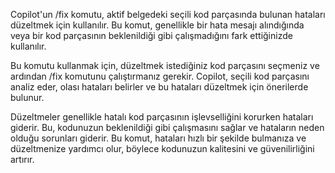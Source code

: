 Copilot'un /fix komutu, aktif belgedeki seçili kod parçasında bulunan hataları düzeltmek için kullanılır. Bu komut, genellikle bir hata mesajı alındığında veya bir kod parçasının beklenildiği gibi çalışmadığını fark ettiğinizde kullanılır.

Bu komutu kullanmak için, düzeltmek istediğiniz kod parçasını seçmeniz ve ardından /fix komutunu çalıştırmanız gerekir. Copilot, seçili kod parçasını analiz eder, olası hataları belirler ve bu hataları düzeltmek için önerilerde bulunur.

Düzeltmeler genellikle hatalı kod parçasının işlevselliğini korurken hataları giderir. Bu, kodunuzun beklenildiği gibi çalışmasını sağlar ve hataların neden olduğu sorunları giderir. Bu komut, hataları hızlı bir şekilde bulmanıza ve düzeltmenize yardımcı olur, böylece kodunuzun kalitesini ve güvenilirliğini artırır.